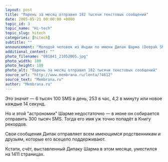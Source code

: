```yaml
---
layout: post
title: "Парень за месяц отправил 182 тысячи текстовых сообщений"
date: 2005-05-21 00:00:00 +0000
topic_id: 3
topic_name: "Hi-tech"
topic_slug: hitech
categories: [hitech]
subtitle: ""
announcement: "Молодой человек из Индии по имени Дипак Шарма (Deepak Sharma), чтобы попасть Книгу рекордов Гиннеса (Guinness Book of World Records), придумал оригинальный способ: всего за один месяц со своего мобильника он отправил 182 тысячи 689 текстовых сообщений."
additional_content: ""
photo_filename: "081841_21052005.jpg"
photo_width: 180
photo_height: 180
photo_alt: "Парень за месяц отправил 182 тысячи текстовых сообщений"
source_url: "http://www.membrana.ru/lenta/?4612"
source_text: "Membrana.ru"
author: "Membrana.ru"
---
```

Это значит — 6 тысяч 100 SMS в день, 253 в час, 4,2 в минуту или новое каждые 14 секунд.

Но и этой "астрономии" Шарме недостаточно — в июне он собирается отправить 300 тысяч SMS. Тогда его имя уж точно попадёт в Книгу рекордов.

Свои сообщения Дипак отправляет всем имеющимся родственникам и друзьям, которые его всецело поддерживают.

Кстати, счёт, выставленный Дипаку Шарма в этом месяце, уместился на 1411 страницах.

